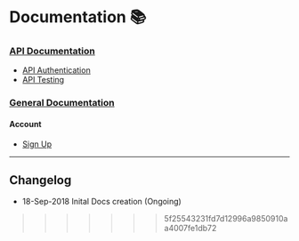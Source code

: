 # Documentation 📚

### [API Documentation](./API/README.md)
* [API Authentication](./API/Authentication.md)
* [API Testing](./API/Testing.md)


### [General Documentation](./General/README.md)
#### Account
* [Sign Up](./General/Account/SignUp.md)


----


## Changelog
* 18-Sep-2018 Inital Docs creation (Ongoing)
>>>>>>> 5f25543231fd7d12996a9850910aa4007fe1db72
